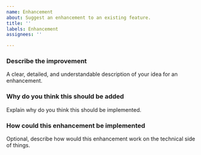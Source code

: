 ```yaml
---
name: Enhancement
about: Suggest an enhancement to an existing feature.
title: ''
labels: Enhancement
assignees: ''

---
```


### Describe the improvement
A clear, detailed, and understandable description of your idea for an enhancement.

### Why do you think this should be added
Explain why do you think this should be implemented.

### How could this enhancement be implemented
Optional, describe how would this enhancement work on the technical side of things.
